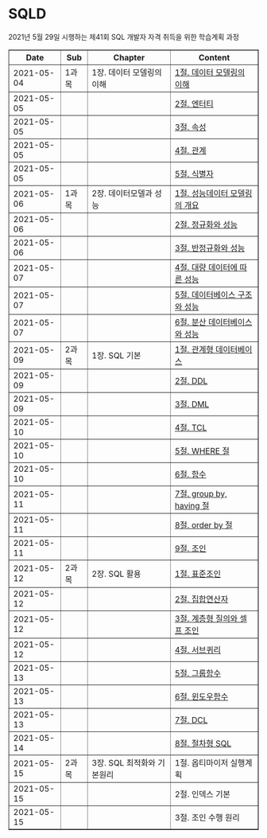 # SQLD
  2021년 5월 29일 시행하는 제41회 SQL 개발자 자격 취득을 위한 학습계획 과정

<html>
  <table border="1">
    <th> Date </th>
    <th> Sub </th>
    <th> Chapter </th> 
    <th> Content </th>
    <tr>
      <td> 2021-05-04 </td>
      <td> 1과목 </td>
      <td> 1장. 데이터 모델링의 이해</a></td>
      <td><a href="https://github.com/YU-BYEONGJU/SQLD/blob/main/1-1-1_데이터%20모델링의%20이해.md"> 1절. 데이터 모델링의 이해 </td>
    </tr>
    <tr>
      <td> 2021-05-05 </td>
      <td>  </td>
      <td>  </td>
      <td><a href="https://github.com/YU-BYEONGJU/SQLD/blob/main/1-1-2_엔터티.md">2절. 엔터티</a></td>
    </tr>
    <tr>
      <td> 2021-05-05 </td>
      <td>  </td>
      <td>  </td>
      <td><a href="https://github.com/YU-BYEONGJU/SQLD/blob/main/1-1-3_속성.md">3절. 속성 </td>
    </tr>
    <tr>
      <td> 2021-05-05 </td>
      <td>  </td>
      <td>  </td>
      <td><a href="https://github.com/YU-BYEONGJU/SQLD/blob/main/1-1-4_관계.md">4절. 관계 </td>
    </tr>
    <tr>
      <td> 2021-05-05 </td>
      <td>  </td>
      <td>  </td>
      <td><a href="https://github.com/YU-BYEONGJU/SQLD/blob/main/1-1-5_식별자.md">5절. 식별자 </td>
    </tr>
    <tr>
      <td> 2021-05-06 </td>
      <td> 1과목 </td>
      <td> 2장. 데이터모델과 성능</td>
      <td><a href="https://github.com/YU-BYEONGJU/SQLD/blob/main/1-2-1_성능데이터 모델링의 개요.md">1절. 성능데이터 모델링의 개요 </td>
    </tr>
    <tr>
      <td> 2021-05-06 </td>
      <td> </td>
      <td> </td>
      <td><a href="https://github.com/YU-BYEONGJU/SQLD/blob/main/1-2-2_정규화와 성능.md">2절. 정규화와 성능 </td>
    </tr>
    <tr>
      <td> 2021-05-06 </td>
      <td> </td>
      <td> </td>
      <td><a href="https://github.com/YU-BYEONGJU/SQLD/blob/main/1-2-3_반정규화와 성능.md">3절. 반정규화와 성능 </td>
    </tr>
    <tr>
      <td> 2021-05-07 </td>
      <td> </td>
      <td> </td>
      <td><a href="https://github.com/YU-BYEONGJU/SQLD/blob/main/1-2-4_대량 데이터에 따른 성능.md">4절. 대량 데이터에 따른 성능 </td>
    </tr>
    <tr>
      <td> 2021-05-07 </td>
      <td> </td>
      <td> </td>
      <td><a href="https://github.com/YU-BYEONGJU/SQLD/blob/main/1-2-5_데이터베이스 구조와 성능.md">5절. 데이터베이스 구조와 성능 </td>
    </tr>
    <tr>
      <td> 2021-05-07 </td>
      <td> </td>
      <td> </td>
      <td><a href="https://github.com/YU-BYEONGJU/SQLD/blob/main/1-2-6_분산 데이터베이스와 성능.md">6절. 분산 데이터베이스와 성능 </td>
    </tr>
    <tr>
      <td> 2021-05-09 </td>
      <td> 2과목 </td>
      <td> 1장. SQL 기본</td>
      <td><a href="https://github.com/YU-BYEONGJU/SQLD/blob/main/2-1-1_관계형 데이터베이스.md">1절. 관계형 데이터베이스</a></td>
    </tr>
    <tr>
      <td> 2021-05-09 </td>
      <td>  </td>
      <td> </td>
      <td><a href="https://github.com/YU-BYEONGJU/SQLD/blob/main/2-1-2_DDL.md">2절. DDL</a></td>
    </tr>
    <tr>
      <td> 2021-05-09 </td>
      <td>  </td>
      <td> </td>
    <td> <a href="https://github.com/YU-BYEONGJU/SQLD/blob/main/2-1-3_DML.md">3절. DML</a></td>
    </tr>
    <tr>
      <td> 2021-05-10 </td>
      <td>  </td>
      <td> </td>
      <td><a href="https://github.com/YU-BYEONGJU/SQLD/blob/main/2-1-4_TCL.md">4절. TCL</a></td>
    </tr>
    <tr>
      <td> 2021-05-10 </td>
      <td>  </td>
      <td> </td>
      <td><a href="https://github.com/YU-BYEONGJU/SQLD/blob/main/2-1-5_WHERE 절.md"> 5절. WHERE 절 </a></td>
    </tr>
    <tr>
      <td> 2021-05-10 </td>
      <td> </td>
      <td> </td>
      <td><a href="https://github.com/YU-BYEONGJU/SQLD/blob/main/2-1-6_함수.md">6절. 함수</a></td>
    </tr>
    <tr>
      <td> 2021-05-11 </td>
      <td> </td>
      <td> </td>
      <td><a href="https://github.com/YU-BYEONGJU/SQLD/blob/main/2-1-7_group by, having 절.md">7절. group by, having 절</a> </td>
    </tr>
    <tr>
      <td> 2021-05-11 </td>
      <td> </td>
      <td> </td>
      <td> <a href="https://github.com/YU-BYEONGJU/SQLD/blob/main/2-1-8_order by 절.md">8절. order by 절</a></td>
    </tr>
    <tr>
      <td> 2021-05-11 </td>
      <td> </td>
      <td> </td>
      <td> <a href="https://github.com/YU-BYEONGJU/SQLD/blob/main/2-1-9_조인.md">9절. 조인</a></td>
    </tr>
    <tr>
      <td> 2021-05-12 </td>
      <td> 2과목</td>
      <td> 2장. SQL 활용</td>
      <td> <a href="https://github.com/YU-BYEONGJU/SQLD/blob/main/2-2-1_표준조인.md">1절. 표준조인</a></td>
    </tr>
    <tr>
      <td> 2021-05-12 </td>
      <td> </td>
      <td> </td>
      <td> <a href="https://github.com/YU-BYEONGJU/SQLD/blob/main/2-2-2_집합연산자.md">2절. 집합연산자</a> </td>
    </tr>
    <tr>
      <td> 2021-05-12 </td>
      <td> </td>
      <td> </td>
      <td> <a href="https://github.com/YU-BYEONGJU/SQLD/blob/main/2-2-3_계층형 질의와 셀프 조인.md">3절. 계층형 질의와 셀프 조인</a></td>
    </tr>
    <tr>
      <td> 2021-05-12 </td>
      <td> </td>
      <td> </td>
      <td><a href="https://github.com/YU-BYEONGJU/SQLD/blob/main/2-2-4_서브쿼리.md"> 4절. 서브퀴리</a></td>
    </tr>
    <tr>
      <td> 2021-05-13 </td>
      <td> </td>
      <td> </td>
      <td><a href="https://github.com/YU-BYEONGJU/SQLD/blob/main/2-2-5_그룹함수.md">5절. 그룹함수</a></td>
    </tr>
    <tr>
      <td> 2021-05-13 </td>
      <td> </td>
      <td> </td>
      <td><a href="https://github.com/YU-BYEONGJU/SQLD/blob/main/2-2-6_윈도우함수.md">6절. 윈도우함수</a></td>
    </tr>
    <tr>
      <td> 2021-05-13 </td>
      <td> </td>
      <td> </td>
      <td><a href="https://github.com/YU-BYEONGJU/SQLD/blob/main/2-2-7_DCL.md">7절. DCL</a></td>
    </tr>
    <tr>
      <td> 2021-05-14 </td>
      <td> </td>
      <td> </td>
      <td> <a href="https://github.com/YU-BYEONGJU/SQLD/blob/main/2-2-8_%EC%A0%88%EC%B0%A8%ED%98%95%20SQL.md">8절. 절차형 SQL</td>
    </tr>
    <tr>
      <td> 2021-05-15 </td>
      <td> 2과목 </td>
      <td> 3장. SQL 최적화와 기본원리</td>
      <td> 1절. 옵티마이저 실행계획 <a href="https://github.com/YU-BYEONGJU/SQLD/blob/main/"> </td>
    </tr>
    <tr>
      <td> 2021-05-15 </td>
      <td> </td>
      <td> </td>
      <td> 2절. 인덱스 기본 <a href="https://github.com/YU-BYEONGJU/SQLD/blob/main/"> </td>
    </tr>
    <tr>
      <td> 2021-05-15 </td>
      <td> </td>
      <td> </td>
      <td> 3절. 조인 수행 원리 <a href="https://github.com/YU-BYEONGJU/SQLD/blob/main/"> </td>
    </tr>
  </table>
<html>
